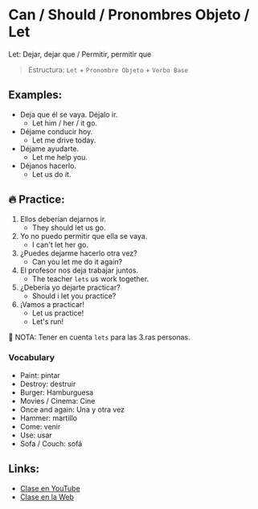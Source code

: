 # Can / Should / Pronombres Objeto / Let

Let: Dejar, dejar que / Permitir, permitir que   

> Estructura: `Let` + `Pronombre Objeto` + `Verbo Base`

## Examples:  

- Deja que él se vaya. Déjalo ir.
	- Let him / her / it go.
- Déjame conducir hoy.
	- Let me drive today.
- Déjame ayudarte.
	- Let me help you.
- Déjanos hacerlo.
	- Let us do it.

## 🔥 Practice:

1. Ellos deberían dejarnos ir.
	- They should let us go.
2. Yo no puedo permitir que ella se vaya.
	- I can't let her go.
3. ¿Puedes dejarme hacerlo otra vez?
	- Can you let me do it again?
4. El profesor nos deja trabajar juntos.
	- The teacher `lets` us work together.
5. ¿Debería yo dejarte practicar?
	- Should i let you practice?
6. ¡Vamos a practicar!
	- Let us practice!
	- Let's run!

📌 NOTA: Tener en cuenta `lets` para las 3.ras personas.

### Vocabulary

- Paint: pintar
- Destroy: destruir
- Burger: Hamburguesa  
- Movies / Cinema: Cine
- Once and again: Una y otra vez 
- Hammer: martillo  
- Come: venir 
- Use: usar
- Sofa / Couch: sofá 

## Links:

- [Clase en YouTube](https://www.youtube.com/watch?v=kv64Oc-ObQk&list=PLgrNDDl9MxYmUmf19zPiljdg8FKIRmP78&index=33)  
- [Clase en la Web](https://www.pacho8a.com/ingl%C3%A9s/curso-ingl%C3%A9s-nivel-b%C3%A1sico/lecci%C3%B3n-29/)